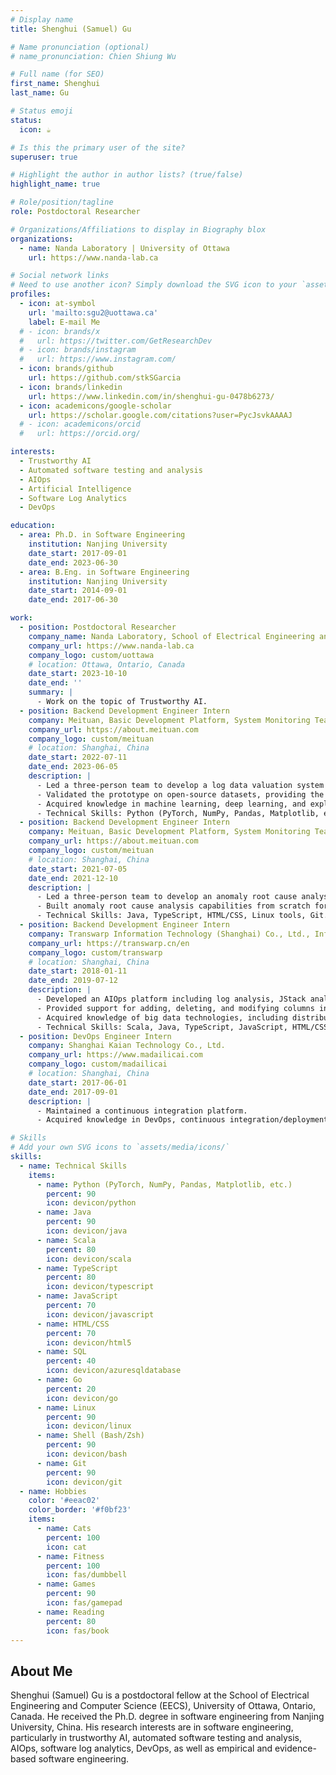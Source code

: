 ```yaml
---
# Display name
title: Shenghui (Samuel) Gu

# Name pronunciation (optional)
# name_pronunciation: Chien Shiung Wu

# Full name (for SEO)
first_name: Shenghui
last_name: Gu

# Status emoji
status:
  icon: ☕️

# Is this the primary user of the site?
superuser: true

# Highlight the author in author lists? (true/false)
highlight_name: true

# Role/position/tagline
role: Postdoctoral Researcher

# Organizations/Affiliations to display in Biography blox
organizations:
  - name: Nanda Laboratory | University of Ottawa
    url: https://www.nanda-lab.ca

# Social network links
# Need to use another icon? Simply download the SVG icon to your `assets/media/icons/` folder.
profiles:
  - icon: at-symbol
    url: 'mailto:sgu2@uottawa.ca'
    label: E-mail Me
  # - icon: brands/x
  #   url: https://twitter.com/GetResearchDev
  # - icon: brands/instagram
  #   url: https://www.instagram.com/
  - icon: brands/github
    url: https://github.com/stkSGarcia
  - icon: brands/linkedin
    url: https://www.linkedin.com/in/shenghui-gu-0478b6273/
  - icon: academicons/google-scholar
    url: https://scholar.google.com/citations?user=PycJsvkAAAAJ
  # - icon: academicons/orcid
  #   url: https://orcid.org/

interests:
  - Trustworthy AI
  - Automated software testing and analysis
  - AIOps
  - Artificial Intelligence
  - Software Log Analytics
  - DevOps

education:
  - area: Ph.D. in Software Engineering
    institution: Nanjing University
    date_start: 2017-09-01
    date_end: 2023-06-30
  - area: B.Eng. in Software Engineering
    institution: Nanjing University
    date_start: 2014-09-01
    date_end: 2017-06-30

work:
  - position: Postdoctoral Researcher
    company_name: Nanda Laboratory, School of Electrical Engineering and Computer Science, University of Ottawa
    company_url: https://www.nanda-lab.ca
    company_logo: custom/uottawa
    # location: Ottawa, Ontario, Canada
    date_start: 2023-10-10
    date_end: ''
    summary: |
      - Work on the topic of Trustworthy AI.
  - position: Backend Development Engineer Intern
    company: Meituan, Basic Development Platform, System Monitoring Team
    company_url: https://about.meituan.com
    company_logo: custom/meituan
    # location: Shanghai, China
    date_start: 2022-07-11
    date_end: 2023-06-05
    description: |
      - Led a three-person team to develop a log data valuation system utilizing deep learning and explainable artificial intelligence technologies.
      - Validated the prototype on open-source datasets, providing the foundation for the team to save costs on log data storage and analysis.
      - Acquired knowledge in machine learning, deep learning, and explainable artificial intelligence.
      - Technical Skills: Python (PyTorch, NumPy, Pandas, Matplotlib, etc.), Linux tools, Git.
  - position: Backend Development Engineer Intern
    company: Meituan, Basic Development Platform, System Monitoring Team
    company_url: https://about.meituan.com
    company_logo: custom/meituan
    # location: Shanghai, China
    date_start: 2021-07-05
    date_end: 2021-12-10
    description: |
      - Led a three-person team to develop an anomaly root cause analysis system utilizing multiple monitoring data sources and deployed the system in a production environment.
      - Built anomaly root cause analysis capabilities from scratch for the team at the company.
      - Technical Skills: Java, TypeScript, HTML/CSS, Linux tools, Git.
  - position: Backend Development Engineer Intern
    company: Transwarp Information Technology (Shanghai) Co., Ltd., Infrastructure Department
    company_url: https://transwarp.cn/en
    company_logo: custom/transwarp
    # location: Shanghai, China
    date_start: 2018-01-11
    date_end: 2019-07-12
    description: |
      - Developed an AIOps platform including log analysis, JStack analysis, and operational knowledge base.
      - Provided support for adding, deleting, and modifying columns in database tables for a distributed columnar database.
      - Acquired knowledge of big data technologies, including distributed architecture and database principles.
      - Technical Skills: Scala, Java, TypeScript, JavaScript, HTML/CSS, Linux tools, Git.
  - position: DevOps Engineer Intern
    company: Shanghai Kaian Technology Co., Ltd.
    company_url: https://www.madailicai.com
    company_logo: custom/madailicai
    # location: Shanghai, China
    date_start: 2017-06-01
    date_end: 2017-09-01
    description: |
      - Maintained a continuous integration platform.
      - Acquired knowledge in DevOps, continuous integration/deployment.

# Skills
# Add your own SVG icons to `assets/media/icons/`
skills:
  - name: Technical Skills
    items:
      - name: Python (PyTorch, NumPy, Pandas, Matplotlib, etc.)
        percent: 90
        icon: devicon/python
      - name: Java
        percent: 90
        icon: devicon/java
      - name: Scala
        percent: 80
        icon: devicon/scala
      - name: TypeScript
        percent: 80
        icon: devicon/typescript
      - name: JavaScript
        percent: 70
        icon: devicon/javascript
      - name: HTML/CSS
        percent: 70
        icon: devicon/html5
      - name: SQL
        percent: 40
        icon: devicon/azuresqldatabase
      - name: Go
        percent: 20
        icon: devicon/go
      - name: Linux
        percent: 90
        icon: devicon/linux
      - name: Shell (Bash/Zsh)
        percent: 90
        icon: devicon/bash
      - name: Git
        percent: 90
        icon: devicon/git
  - name: Hobbies
    color: '#eeac02'
    color_border: '#f0bf23'
    items:
      - name: Cats
        percent: 100
        icon: cat
      - name: Fitness
        percent: 100
        icon: fas/dumbbell
      - name: Games
        percent: 90
        icon: fas/gamepad
      - name: Reading
        percent: 80
        icon: fas/book
---
```


## About Me

Shenghui (Samuel) Gu is a postdoctoral fellow at the School of Electrical Engineering and Computer Science (EECS), University of Ottawa, Ontario, Canada. He received the Ph.D. degree in software engineering from Nanjing University, China. His research interests are in software engineering, particularly in trustworthy AI, automated software testing and analysis, AIOps, software log analytics, DevOps, as well as empirical and evidence-based software engineering.
